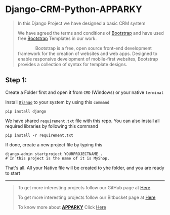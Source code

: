 # Django-CRM-Python-APPARKY


> In this Django Project we have designed a basic CRM system 
> 
> We have agreed the terms and conditions of [Bootstrap](https://getbootstrap.com/) and have used free [Bootstrap](https://getbootstrap.com/) Templates in our work.
> 
> &nbsp; &nbsp; &nbsp; &nbsp; &nbsp; &nbsp; &nbsp; Bootstrap is a free, open source front-end development framework for the creation of websites and web apps. 
> Designed to enable responsive development of mobile-first websites, Bootstrap provides a collection of syntax for template designs.
> 
> 
> 

## Step 1:

Create a Folder first and open it from `CMD` (Windows) or your native `terminal`

Install [`Django`](https://www.djangoproject.com/) to your system by using this `command`

```commandline
pip install django
```

We have shared `requirement.txt` file with this repo. You can also install all required libraries by following this command

```commandline
pip install -r requirement.txt
```

If done, create a new project file by typing this

```commandline
django-admin startproject YOURPROJECTNAME .
# In this project is the name of it is MyShop.
```

That's all. All your Native file will be created to yhe folder, and you are ready to start




























-------------------
> 
> To get more interesting projects follow our GitHub page at [Here](https://github.com/Apparky)
> 
> To get more interesting projects follow our Bitbucket page at [Here](https://bitbucket.org/apparky-web/workspace/overview)
> 
> To know more about [__APPARKY__](https://apparky.vercel.app/) Click [Here](https://apparky.vercel.app/)

